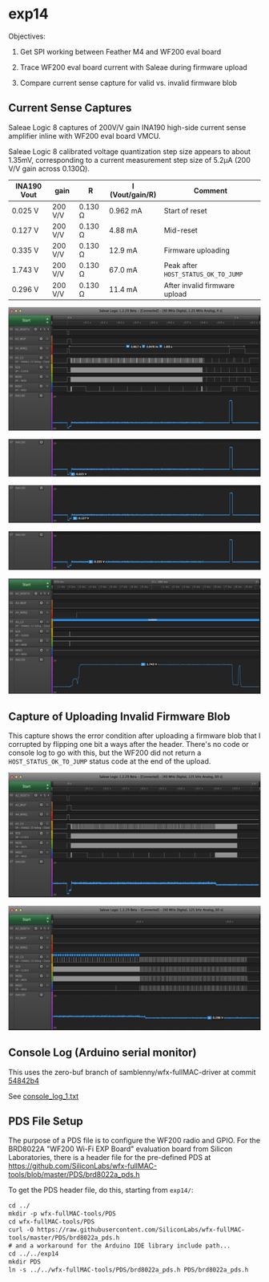 # exp14

Objectives:

1. Get SPI working between Feather M4 and WF200 eval board

2. Trace WF200 eval board current with Saleae during firmware upload

3. Compare current sense capture for valid vs. invalid firmware blob


## Current Sense Captures

Saleae Logic 8 captures of 200V/V gain INA190 high-side current sense amplifier
inline with WF200 eval board VMCU.

Saleae Logic 8 calibrated voltage quantization step size appears to about
1.35mV, corresponding to a current measurement step size of 5.2µA (200 V/V gain
across 0.130Ω).

| INA190 Vout | gain    | R       | I (Vout/gain/R) | Comment                             |
|-------------|---------|---------|-----------------|-------------------------------------|
| 0.025 V     | 200 V/V | 0.130 Ω |  0.962 mA       | Start of reset                      |
| 0.127 V     | 200 V/V | 0.130 Ω |  4.88  mA       | Mid-reset                           |
| 0.335 V     | 200 V/V | 0.130 Ω | 12.9   mA       | Firmware uploading                  |
| 1.743 V     | 200 V/V | 0.130 Ω | 67.0   mA       | Peak after `HOST_STATUS_OK_TO_JUMP` |
| 0.296 V     | 200 V/V | 0.130 Ω | 11.4   mA       | After invalid firmware upload       |


![capture_fw_load_wide.png](capture_fw_load_wide.png)

![capture_reset_25mV.png](capture_reset_25mV.png)

![capture_reset_127mV.png](capture_reset_127mV.png)

![capture_fw_load_335mV.png](capture_fw_load_335mV.png)

![capture_boot_peak_1743mV.png](capture_boot_peak_1743mV.png)


## Capture of Uploading Invalid Firmware Blob

This capture shows the error condition after uploading a firmware blob that I
corrupted by flipping one bit a ways after the header. There's no code or
console log to go with this, but the WF200 did not return a
`HOST_STATUS_OK_TO_JUMP` status code at the end of the upload.

![capture_bad_firmware_wide.png](capture_bad_firmware_wide.png)

![capture_bad_firmware_tail.png](capture_bad_firmware_tail.png)


## Console Log (Arduino serial monitor)

This uses the zero-buf branch of samblenny/wfx-fullMAC-driver at commit
[54842b4](https://github.com/samblenny/wfx-fullMAC-driver/commit/54842b4931d10a7119db337ba30ed2ff5dd6d959)

See [console_log_1.txt](console_log_1.txt)


## PDS File Setup

The purpose of a PDS file is to configure the WF200 radio and GPIO. For the
BRD8022A "WF200 Wi-Fi EXP Board" evaluation board from Silicon Laboratories,
there is a header file for the pre-defined PDS at
https://github.com/SiliconLabs/wfx-fullMAC-tools/blob/master/PDS/brd8022a_pds.h

To get the PDS header file, do this, starting from `exp14/`:
```
cd ../
mkdir -p wfx-fullMAC-tools/PDS
cd wfx-fullMAC-tools/PDS
curl -O https://raw.githubusercontent.com/SiliconLabs/wfx-fullMAC-tools/master/PDS/brd8022a_pds.h
# and a workaround for the Arduino IDE library include path...
cd ../../exp14
mkdir PDS
ln -s ../../wfx-fullMAC-tools/PDS/brd8022a_pds.h PDS/brd8022a_pds.h
```
